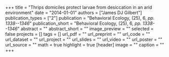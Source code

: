 +++
title = "Thrips domiciles protect larvae from desiccation in an arid environment"
date = "2014-01-01"
authors = ["James DJ Gilbert"]
publication_types = ["2"]
publication = "Behavioral Ecology, (25), 6, _pp. 1338--1346_"
publication_short = "Behavioral Ecology, (25), 6, _pp. 1338--1346_"
abstract = ""
abstract_short = ""
image_preview = ""
selected = false
projects = []
tags = []
url_pdf = ""
url_preprint = ""
url_code = ""
url_dataset = ""
url_project = ""
url_slides = ""
url_video = ""
url_poster = ""
url_source = ""
math = true
highlight = true
[header]
image = ""
caption = ""
+++
